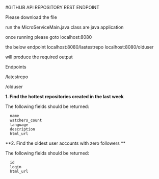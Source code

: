 #GITHUB API REPOSITORY REST ENDPOINT 

Please download the file 

run the MicroServiceMain.java class are java application

once running please goto localhost:8080

the below endpoint 
localhost:8080/lastestrepo
localhost:8080/olduser

will produce the required output

Endpoints

/latestrepo

/olduser

**1. Find the hottest repositories created in the last week**

The following fields should be returned:

      name
      watchers_count
      language
      description
      html_url
      
  
**2. Find the oldest user accounts with zero followers **

The following fields should be returned:

      id
      login
      html_url
